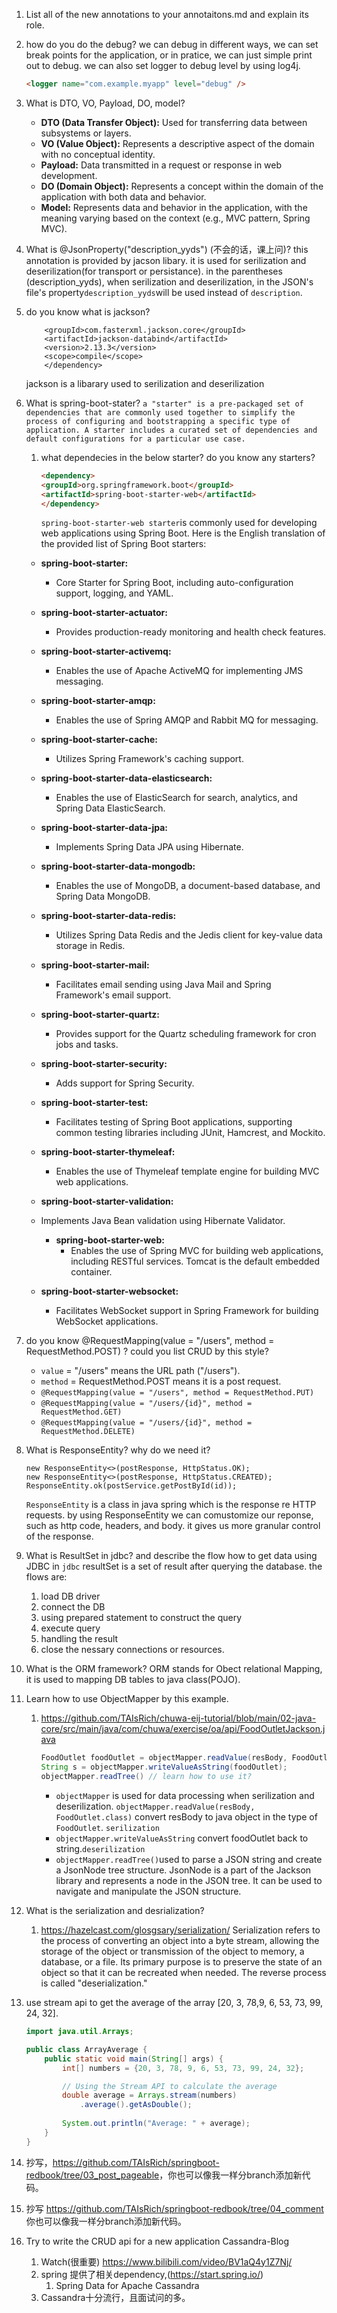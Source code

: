1. List all of the new annotations to your annotaitons.md and explain its role.
2. how do you do the debug?
   we can debug in different ways, we can set break points for the application, or in pratice, we can just simple print out to debug. we can also set logger to debug level by using log4j.

   ```markdown
   <logger name="com.example.myapp" level="debug" />
   ```

3. What is DTO, VO, Payload, DO, model?

   - **DTO (Data Transfer Object):** Used for transferring data between subsystems or layers.
   - **VO (Value Object):** Represents a descriptive aspect of the domain with no conceptual identity.
   - **Payload:** Data transmitted in a request or response in web development.
   - **DO (Domain Object):** Represents a concept within the domain of the application with both data and behavior.
   - **Model:** Represents data and behavior in the application, with the meaning varying based on the context (e.g., MVC pattern, Spring MVC).
4. What is @JsonProperty("description_yyds") (不会的话，课上问)?
   this annotation is provided by jacson libary. it is used for serilization and deserilization(for transport or persistance). in the parentheses (description_yyds), when serilization and deserilization, in the JSON's file's property`description_yyds`will be used instead of `description`.
5. do you know what is jackson?

    ```<dependency>
        <groupId>com.fasterxml.jackson.core</groupId>
        <artifactId>jackson-databind</artifactId>
        <version>2.13.3</version>
        <scope>compile</scope>
        </dependency>
    ```  

    jackson is a libarary used to serilization and deserilization

6. What is spring-boot-stater?
     `a "starter" is a pre-packaged set of dependencies that are commonly used together to simplify the process of configuring and bootstrapping a specific type of application. A starter includes a curated set of dependencies and default configurations for a particular use case.`
    1. what dependecies in the below starter? do you know any starters?

        ```markdown
        <dependency>
        <groupId>org.springframework.boot</groupId>
        <artifactId>spring-boot-starter-web</artifactId>
        </dependency>
        ```

        `spring-boot-starter-web starter`is commonly used for developing web applications using Spring Boot.
        Here is the English translation of the provided list of Spring Boot starters:

   - **spring-boot-starter:**
     - Core Starter for Spring Boot, including auto-configuration support, logging, and YAML.

   - **spring-boot-starter-actuator:**
     - Provides production-ready monitoring and health check features.

   - **spring-boot-starter-activemq:**
     - Enables the use of Apache ActiveMQ for implementing JMS messaging.

   - **spring-boot-starter-amqp:**
     - Enables the use of Spring AMQP and Rabbit MQ for messaging.
   - **spring-boot-starter-cache:**
      - Utilizes Spring Framework's caching support.

   - **spring-boot-starter-data-elasticsearch:**
     - Enables the use of ElasticSearch for search, analytics, and Spring Data ElasticSearch.

   - **spring-boot-starter-data-jpa:**
     - Implements Spring Data JPA using Hibernate.

   - **spring-boot-starter-data-mongodb:**
     - Enables the use of MongoDB, a document-based database, and Spring Data MongoDB.

   - **spring-boot-starter-data-redis:**
     - Utilizes Spring Data Redis and the Jedis client for key-value data storage in Redis.

   - **spring-boot-starter-mail:**
     - Facilitates email sending using Java Mail and Spring Framework's email support.

   - **spring-boot-starter-quartz:**
     - Provides support for the Quartz scheduling framework for cron jobs and tasks.

   - **spring-boot-starter-security:**
     - Adds support for Spring Security.

   - **spring-boot-starter-test:**
     - Facilitates testing of Spring Boot applications, supporting common testing libraries including JUnit, Hamcrest, and Mockito.

   - **spring-boot-starter-thymeleaf:**
     - Enables the use of Thymeleaf template engine for building MVC web applications.

   - **spring-boot-starter-validation:**
   - Implements Java Bean validation using Hibernate Validator.

     - **spring-boot-starter-web:**
       - Enables the use of Spring MVC for building web applications, including RESTful services. Tomcat is the default embedded container.

   - **spring-boot-starter-websocket:**
       - Facilitates WebSocket support in Spring Framework for building WebSocket applications.

7. do you know  @RequestMapping(value = "/users", method = RequestMethod.POST)  ? could you list CRUD by this style?
     - `value` = "/users" means the URL path ("/users").
     - `method` = RequestMethod.POST means it is a post request.
     - ```@RequestMapping(value = "/users", method = RequestMethod.PUT)```
     - ```@RequestMapping(value = "/users/{id}", method = RequestMethod.GET)```
     - ```@RequestMapping(value = "/users/{id}", method = RequestMethod.DELETE)```

8. What is ResponseEntity? why do we need it?

    ```
    new ResponseEntity<>(postResponse, HttpStatus.OK);
    new ResponseEntity<>(postResponse, HttpStatus.CREATED);
    ResponseEntity.ok(postService.getPostById(id));
    ```
    `ResponseEntity` is a class in java spring which is the response re HTTP requests. by using ResponseEntity we can comustomize our reponse, such as http code, headers, and body. it gives us more granular control of the response.
9.  What is ResultSet in jdbc? and describe the flow how to get data using JDBC
    in `jdbc` resultSet is a set of result after querying the database.
    the flows are:
    1. load DB driver
    2. connect the DB
    3. using prepared statement to construct the query
    4. execute query
    5. handling the result
    6. close the nessary connections or resources.
10. What is the ORM framework?
    ORM stands for Obect relational Mapping, it is used to mapping DB tables to java class(POJO).
11. Learn how to use ObjectMapper by this example.
    1. <https://github.com/TAIsRich/chuwa-eij-tutorial/blob/main/02-java-core/src/main/java/com/chuwa/exercise/oa/api/FoodOutletJackson.java>

        ```java
        FoodOutlet foodOutlet = objectMapper.readValue(resBody, FoodOutlet.class);
        String s = objectMapper.writeValueAsString(foodOutlet);
        objectMapper.readTree() // learn how to use it?
        ```
        - `objectMapper` is used for data processing when serilization and deserilization. `objectMapper.readValue(resBody, FoodOutlet.class)` convert resBody to java object in the type of `FoodOutlet`.  `serilization`
        - `objectMapper.writeValueAsString` convert foodOutlet back to string.`deserilization`
        - `objectMapper.readTree()`used to parse a JSON string and create a JsonNode tree structure. JsonNode is a part of the Jackson library and represents a node in the JSON tree. It can be used to navigate and manipulate the JSON structure.
12. What is the serialization and desrialization?
    1. <https://hazelcast.com/glosgsary/serialization/>
    Serialization refers to the process of converting an object into a byte stream, allowing the storage of the object or transmission of the object to memory, a database, or a file. Its primary purpose is to preserve the state of an object so that it can be recreated when needed. The reverse process is called "deserialization."



13. use stream api to get the average of the array [20, 3, 78,9, 6, 53, 73, 99, 24, 32].

    ```java
    import java.util.Arrays;

    public class ArrayAverage {
        public static void main(String[] args) {
            int[] numbers = {20, 3, 78, 9, 6, 53, 73, 99, 24, 32};

            // Using the Stream API to calculate the average
            double average = Arrays.stream(numbers)
                .average().getAsDouble();
                    
            System.out.println("Average: " + average);
        }
    }
    ```

14. 抄写，<https://github.com/TAIsRich/springboot-redbook/tree/03_post_pageable>，你也可以像我一样分branch添加新代码。
15. 抄写 <https://github.com/TAIsRich/springboot-redbook/tree/04_comment>你也可以像我一样分branch添加新代码。
16. Try to write the CRUD api for a new application Cassandra-Blog
    1. Watch(很重要) <https://www.bilibili.com/video/BV1aQ4y1Z7Nj/>
    2. spring 提供了相关dependency,(<https://start.spring.io/>)
        1. Spring Data for Apache Cassandra
    3. Cassandra十分流行，且面试问的多。
